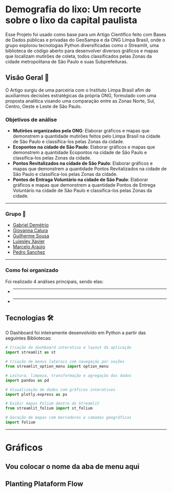 # Demografia do lixo: Um recorte sobre o lixo da capital paulista

Esse Projeto foi usado como base para um Artigo Científico feito com Bases de Dados públicas e privadas do GeoSampa e da ONG Limpa Brasil, onde o grupo explorou tecnologias Python diversificadas como o Streamlit, uma biblioteca de código aberto para desenvolver diversos gráficos e mapas que localizam mutirões de coleta, todos classificados pelas Zonas da cidade metropolitana de São Paulo e suas Subprefeituras.

## Visão Geral 🌱

O Artigo surgiu de uma parceiria com o Instituto Limpa Brasil afim de auxiliarmos decisões estratégicas da própria ONG, formulado com uma proposta analítica visando uma comparação entre as Zonas Norte, Sul, Centro, Oeste e Leste de São Paulo.

### Objetivos de análise

- **Mutirões organizados pela ONG**: Elaborar gráficos e mapas que demonstrem a quantidade mutirões feitos pelo Limpa Brasil na cidade de São Paulo e classifica-los pelas Zonas da cidade.
- **Ecopontos na cidade de São Paulo**: Elaborar gráficos e mapas que demonstrem a quantidade Ecopontos na cidade de São Paulo e classifica-los pelas Zonas da cidade.
- **Pontos Revitalizados na cidade de São Paulo**: Elaborar gráficos e mapas que demonstrem a quantidade Pontos Revitalizados na cidade de São Paulo e classifica-los pelas Zonas da cidade.
- **Pontos de Entraga Voluntário na cidade de São Paulo**: Elaborar gráficos e mapas que demonstrem a quantidade Pontos de Entrega Voluntário na cidade de São Paulo e classifica-los pelas Zonas da cidade.

---

### Grupo 👥

- [Gabriel Demétrio]([https://www.linkedin.com/in/gabrdeme/])
- [Giovanna Calura]([https://www.linkedin.com/in/giovannacalura/])
- [Guilherme Sousa]([https://www.linkedin.com/in/guilherme-sousa-oliveira/)
- [Luiesley Xavier]([])
- [Marcelo Araújo]([https://www.linkedin.com/in/marcelo-araujo-cardoso-dev/])
- [Pedro Sanchez]([https://www.linkedin.com/in/pedroalonsanchez/])

---

### Como foi organizado

Foi realizado 4 análises principais, sendo elas:

- ****
- ****

## Tecnologias 🛠

O Dashboard foi inteiramente desenvolvido em Python a partir das seguintes Bibliotecas:

  ``` python
  # Criação do dashboard interativo e layout da aplicação
  import streamlit as st

  # Criação de menus laterais com navegação por seções
  from streamlit_option_menu import option_menu

  # Leitura, limpeza, transformação e agregação dos dados
  import pandas as pd

  # Visualização de dados com gráficos interativos
  import plotly.express as px

  # Exibir mapas Folium dentro do Streamlit
  from streamlit_folium import st_folium

  # Geração de mapas com marcadores e camadas geográficas
  import folium
  ```

---

# Gráficos

## Vou colocar o nome da aba de menu aqui

## Planting Plataform Flow
